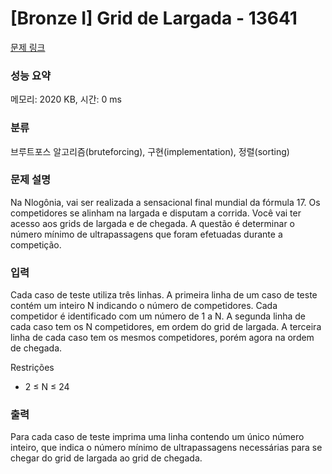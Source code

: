 # [Bronze I] Grid de Largada - 13641 

[문제 링크](https://www.acmicpc.net/problem/13641) 

### 성능 요약

메모리: 2020 KB, 시간: 0 ms

### 분류

브루트포스 알고리즘(bruteforcing), 구현(implementation), 정렬(sorting)

### 문제 설명

<p>Na Nlogônia, vai ser realizada a sensacional final mundial da fórmula 17. Os competidores se alinham na largada e disputam a corrida. Você vai ter acesso aos grids de largada e de chegada. A questão é determinar o número mínimo de ultrapassagens que foram efetuadas durante a competição.</p>

### 입력 

 <p>Cada caso de teste utiliza três linhas. A primeira linha de um caso de teste contém um inteiro N indicando o número de competidores. Cada competidor é identificado com um número de 1 a N. A segunda linha de cada caso tem os N competidores, em ordem do grid de largada. A terceira linha de cada caso tem os mesmos competidores, porém agora na ordem de chegada.</p>

<p>Restrições</p>

<ul>
	<li>2 ≤ N ≤ 24</li>
</ul>

### 출력 

 <p>Para cada caso de teste imprima uma linha contendo um único número inteiro, que indica o número mínimo de ultrapassagens necessárias para se chegar do grid de largada ao grid de chegada.</p>

